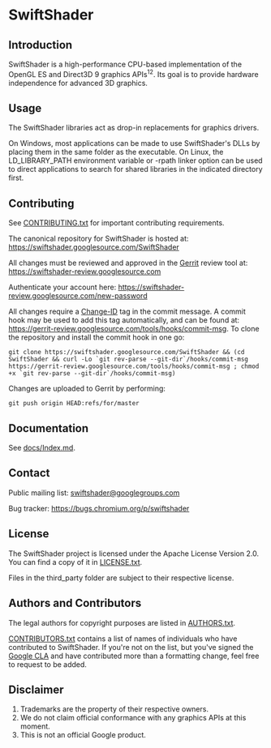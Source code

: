 SwiftShader
==========

Introduction
-----------------

SwiftShader is a high-performance CPU-based implementation of the OpenGL ES and Direct3D 9 graphics APIs<sup>1</sup><sup>2</sup>. Its goal is to provide hardware independence for advanced 3D graphics.

Usage
--------

The SwiftShader libraries act as drop-in replacements for graphics drivers.

On Windows, most applications can be made to use SwiftShader's DLLs by placing them in the same folder as the executable. On Linux, the LD\_LIBRARY\_PATH environment variable or -rpath linker option can be used to direct applications to search for shared libraries in the indicated directory first.

Contributing
-----------------

See [CONTRIBUTING.txt](CONTRIBUTING.txt) for important contributing requirements.

The canonical repository for SwiftShader is hosted at:
https://swiftshader.googlesource.com/SwiftShader

All changes must be reviewed and approved in the [Gerrit](https://www.gerritcodereview.com/) review tool at:
https://swiftshader-review.googlesource.com

Authenticate your account here:
https://swiftshader-review.googlesource.com/new-password

All changes require a [Change-ID](https://gerrit-review.googlesource.com/Documentation/user-changeid.html) tag in the commit message. A commit hook may be used to add this tag automatically, and can be found at:
https://gerrit-review.googlesource.com/tools/hooks/commit-msg. To clone the repository and install the commit hook in one go: 

    git clone https://swiftshader.googlesource.com/SwiftShader && (cd SwiftShader && curl -Lo `git rev-parse --git-dir`/hooks/commit-msg https://gerrit-review.googlesource.com/tools/hooks/commit-msg ; chmod +x `git rev-parse --git-dir`/hooks/commit-msg)

Changes are uploaded to Gerrit by performing:

    git push origin HEAD:refs/for/master

Documentation
-------------

See [docs/Index.md](docs/Index.md).

Contact
-----------

Public mailing list: swiftshader@googlegroups.com

Bug tracker: https://bugs.chromium.org/p/swiftshader

License
----------

The SwiftShader project is licensed under the Apache License Version 2.0. You can find a copy of it in [LICENSE.txt](LICENSE.txt).

Files in the third_party folder are subject to their respective license.

Authors and Contributors
-----------------------------------

The legal authors for copyright purposes are listed in [AUTHORS.txt](AUTHORS.txt).

[CONTRIBUTORS.txt](CONTRIBUTORS.txt) contains a list of names of individuals who have contributed to SwiftShader. If you're not on the list, but you've signed the [Google CLA](https://cla.developers.google.com/clas) and have contributed more than a formatting change, feel free to request to be added.

Disclaimer
---------------

1. Trademarks are the property of their respective owners.
2. We do not claim official conformance with any graphics APIs at this moment.
3. This is not an official Google product.